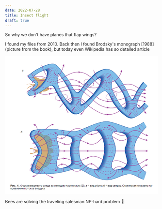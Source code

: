 ```yaml
---
date: 2022-07-28
title: Insect flight
draft: true
---
```


So why we don't have planes that flap wings?

I found my files from 2010. Back then I found Brodsky's monograph [1988] (picture from the book), but today even Wikipedia has so detailed article

![](./butterfly-air-flow.png)

Bees are solving the traveling salesman NP-hard problem 🤯